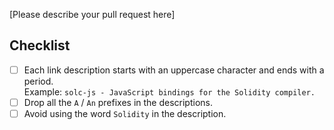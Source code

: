 [Please describe your pull request here]

Checklist
------------

* [ ] Each link description starts with an uppercase character and ends with a period.<br>Example: `solc-js - JavaScript bindings for the Solidity compiler.`
* [ ] Drop all the `A` / `An` prefixes in the descriptions.
* [ ] Avoid using the word `Solidity` in the description.
